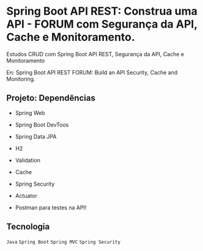 # Spring Boot API REST: Construa uma API - FORUM com Segurança da API, Cache e Monitoramento.

Estudos CRUD com Spring Boot API REST, Segurança da API, Cache e Monitoramento

En: Spring Boot API REST FORUM: Build an API Security, Cache and Monitoring.


## Projeto: Dependências

- Spring Web
- Spring Boot DevToos
- Spring Data JPA
- H2
- Validation
- Cache
- Spring Security
- Actuator

- Postman para testes na API!

## Tecnologia

`Java` `Spring Boot` `Spring MVC` `Spring Security` 
 